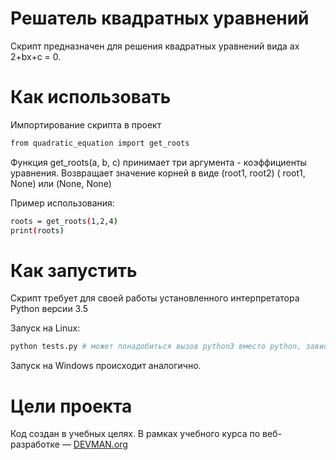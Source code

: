 # Решатель квадратных уравнений
Скрипт предназначен для решения квадратных уравнений вида 
ax 2+bx+c = 0.

# Как использовать



 Импортирование скрипта в проект
```bash
from quadratic_equation import get_roots
```
Функция get_roots(a, b, c) принимает три аргумента - коэффициенты уравнения.
Возвращает значение корней в виде (root1, root2) ( root1, None) или (None, None)

Пример использования:

```bash
roots = get_roots(1,2,4)
print(roots)
```

# Как запустить

Скрипт требует для своей работы установленного интерпретатора Python версии 3.5

Запуск на Linux:

```bash
python tests.py # может понадобиться вызов python3 вместо python, зависит от настроек операционной системы
```

Запуск на Windows происходит аналогично.

# Цели проекта

Код создан в учебных целях. В рамках учебного курса по веб-разработке ― [DEVMAN.org](https://devman.org)

